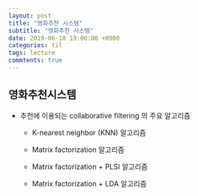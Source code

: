```yaml
---
layout: post
title: "영화추천 시스템"
subtitle: "영화추천 시스템"
date: 2019-06-18 19:00:00 +0900
categories: til
tags: lecture
commtents: true
---
```



## 영화추천시스템



- 추천에 이용되는 collaborative filtering 의 주요 알고리즘

  - K-nearest neighbor (KNN) 알고리즘

  - Matrix factorization 알고리즘

  - Matrix factorization + PLSI 알고리즘

  - Matrix factorization + LDA 알고리즘